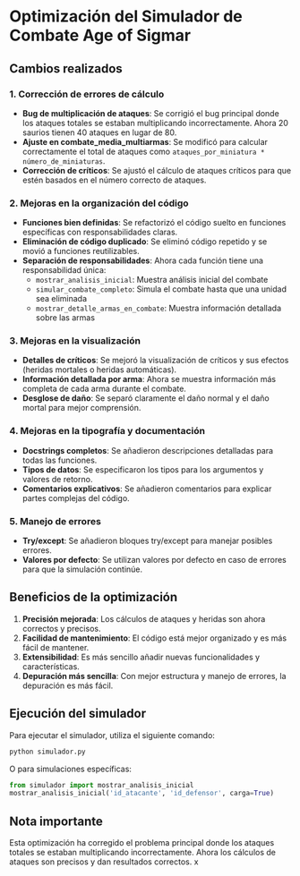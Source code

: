 # Optimización del Simulador de Combate Age of Sigmar

## Cambios realizados

### 1. Corrección de errores de cálculo
- **Bug de multiplicación de ataques**: Se corrigió el bug principal donde los ataques totales se estaban multiplicando incorrectamente. Ahora 20 saurios tienen 40 ataques en lugar de 80.
- **Ajuste en combate_media_multiarmas**: Se modificó para calcular correctamente el total de ataques como `ataques_por_miniatura * número_de_miniaturas`.
- **Corrección de críticos**: Se ajustó el cálculo de ataques críticos para que estén basados en el número correcto de ataques.

### 2. Mejoras en la organización del código
- **Funciones bien definidas**: Se refactorizó el código suelto en funciones específicas con responsabilidades claras.
- **Eliminación de código duplicado**: Se eliminó código repetido y se movió a funciones reutilizables.
- **Separación de responsabilidades**: Ahora cada función tiene una responsabilidad única:
  - `mostrar_analisis_inicial`: Muestra análisis inicial del combate
  - `simular_combate_completo`: Simula el combate hasta que una unidad sea eliminada
  - `mostrar_detalle_armas_en_combate`: Muestra información detallada sobre las armas

### 3. Mejoras en la visualización
- **Detalles de críticos**: Se mejoró la visualización de críticos y sus efectos (heridas mortales o heridas automáticas).
- **Información detallada por arma**: Ahora se muestra información más completa de cada arma durante el combate.
- **Desglose de daño**: Se separó claramente el daño normal y el daño mortal para mejor comprensión.

### 4. Mejoras en la tipografía y documentación
- **Docstrings completos**: Se añadieron descripciones detalladas para todas las funciones.
- **Tipos de datos**: Se especificaron los tipos para los argumentos y valores de retorno.
- **Comentarios explicativos**: Se añadieron comentarios para explicar partes complejas del código.

### 5. Manejo de errores
- **Try/except**: Se añadieron bloques try/except para manejar posibles errores.
- **Valores por defecto**: Se utilizan valores por defecto en caso de errores para que la simulación continúe.

## Beneficios de la optimización

1. **Precisión mejorada**: Los cálculos de ataques y heridas son ahora correctos y precisos.
2. **Facilidad de mantenimiento**: El código está mejor organizado y es más fácil de mantener.
3. **Extensibilidad**: Es más sencillo añadir nuevas funcionalidades y características.
4. **Depuración más sencilla**: Con mejor estructura y manejo de errores, la depuración es más fácil.

## Ejecución del simulador

Para ejecutar el simulador, utiliza el siguiente comando:

```python
python simulador.py
```

O para simulaciones específicas:

```python
from simulador import mostrar_analisis_inicial
mostrar_analisis_inicial('id_atacante', 'id_defensor', carga=True)
```

## Nota importante

Esta optimización ha corregido el problema principal donde los ataques totales se estaban multiplicando incorrectamente. Ahora los cálculos de ataques son precisos y dan resultados correctos.
x
